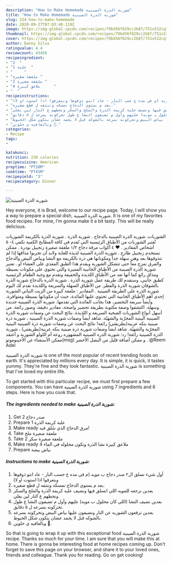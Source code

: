 ```yaml
---
description: "How to Make Homemade شوربة الذرة الصينية"
title: "How to Make Homemade شوربة الذرة الصينية"
slug: 224-how-to-make-homemade
date: 2020-09-27T07:03:40.119Z
image: https://img-global.cpcdn.com/recipes/79bd56f029cc2b8f/751x532cq70/الصورة-الرئيسية-لوصفةشوربة-الذرة-الصينية.jpg
thumbnail: https://img-global.cpcdn.com/recipes/79bd56f029cc2b8f/751x532cq70/الصورة-الرئيسية-لوصفةشوربة-الذرة-الصينية.jpg
cover: https://img-global.cpcdn.com/recipes/79bd56f029cc2b8f/751x532cq70/الصورة-الرئيسية-لوصفةشوربة-الذرة-الصينية.jpg
author: Danny Silva
ratingvalue: 4.4
reviewcount: 43456
recipeingredient:
- "2  "
- "1 علبة  "
- "     "
- "ملعقة صغيرة "
- "2 ملعقة صغيرة "
- "4 ملاعق كبيرة      "
- "  "
recipeinstructions:
- "أول شيء نسلق ال٢ صدر دجاج ب مويه (م في مده ع حسب النار - عاد انتو ذوقوها وبتعرفوا اذا استوت او لا)"
- "بعد م يستوي الدجاج نمسكه وننتفه ل قطع صغيره."
- "بعدين نرجعه للمويه اللي انسلق فيها ونضيف عليه كريمة الذرة والملح والسكر ونحطهم ع النار لين يغلي."
- "بعدين نضيف النشا (اللي كان محلول ب مويه) عليهم وأول م تضيفون النشا ع طول تحركونه بسرعه ل ٥ دقايق."
- "بعدين ترفعون الشوربه عن النار وتضيفون عليها بياض البيض وتحركونه بسرعه بالشوكه قبل لا يجمد عشان يتكون شكل الخيوط."
- "وبالعافيه ي حلوين 💛."
categories:
- Recipe
tags:
- 

katakunci:  
nutrition: 230 calories
recipecuisine: American
preptime: "PT10M"
cooktime: "PT45M"
recipeyield: "3"
recipecategory: Dinner

---
```



![شوربة الذرة الصينية](https://img-global.cpcdn.com/recipes/79bd56f029cc2b8f/751x532cq70/الصورة-الرئيسية-لوصفةشوربة-الذرة-الصينية.jpg)

Hey everyone, it is Brad, welcome to our recipe page. Today, I will show you a way to prepare a special dish, شوربة الذرة الصينية. It is one of my favorites food recipes. For mine, I'm gonna make it a bit tasty. This will be really delicious.

الشوربات. شوربة الذرة الصينية بالدجاج . شوربة الذرة . شوربة الذرة بالكريمة الشوربات تُعتبر الشوربات من الأطباق الرئيسية التي تُقدم في كافة المطابخ الكمية تكفي ٤- ٥ أشخاص المقادير . ♥ ٤ أكواب مرقة دجاج ١/٢ ملعقة صغيرة زنجبيل بودرة . ممكن نستخدم زنجبيل طازج . شوربة الذرة الصينية لذيذة للغاية ولابد أن تجربوا مذاقها إذا لم تتذوقوها بعد وهي سهلة جداً ومكوناتها هي ذرة بالكريمة مع النشا وبياض البيض والدجاج والمرق تمزج معاً حتى تتشكل الشوربة ويقدم هذا الطبق المغذي على العشاء أو . تعتبر شوربة الذرة الصينية من الأطباق الجانبية المميزة والتي تحتوي على مكونات بسيطة ومذاق رائع كما أنها تعد من الأطباق اللذيذة والخفيفة وتقدم مع وجبة الطعام الرئيسية كطبق جانبي، وسنقدم لك طريقة عمل شوربة الذرة . شوربة الذرة بالدجاج شوربة الذرة بالشوفان شوربة الذرة والفطر. من الأطباق السهلة والسريعة واللذيذة نقدم لك اليوم شوربة الذرة على الطريقة الصينية . المقادير : ملعقة كبيرة من الزيت النباتي الشوربة إحدى أهم الأطباق الجانبية التي تحتوي عليها المائدة، حيث أن مكوناتها بسيطة ومتوافرة، وأيضاً سريعة التحضير، هذا بجانب الفائدة التي تقدمها. شوربة الذرة الصينية جديدة وسهلة. اكتشفوا وصفة مكتوبة بطريقة تحضير واضحة، مقادير دقيقة، وصور رائعة. من أسهل أنواع الشوربات الصحية السريعة و اللذيذة. نتائج البحث عن وصفات شوربة الذرة الصينية البيتية المجرّبة والشهيّة. شاهد ايضاً وصفات شوربة الذرة الصينية ، شوربة ذرة صينية بنكه عربية(بطريقتي) رائعة! نتائج البحث عن وصفات شوربة ذرة الصينية البيتية المجرّبة والشهيّة. شاهد ايضاً وصفات شوربة ذرة صينية بنكه عربية(بطريقتي) ، شوربة الذرة الصينية رائعة! رد: شوربة الذره الصينية المشهوره روعة أم اللولو الشوربة و أعتقد ممكن الأستغناء عن الأجينوموتو(msg) و ممكن أضافة قليل من البصل الأخضر . @Reem Adel

شوربة الذرة الصينية is one of the most popular of recent trending foods on earth. It's appreciated by millions every day. It is simple, it is quick, it tastes yummy. They're fine and they look fantastic. شوربة الذرة الصينية is something that I've loved my entire life.


To get started with this particular recipe, we must first prepare a few components. You can have شوربة الذرة الصينية using 7 ingredients and 6 steps. Here is how you cook that.

<!--inarticleads1-->

##### The ingredients needed to make شوربة الذرة الصينية:

1. Get 2 صدر دجاج
1. Prepare 1 علبة كريمة الذرة
1. Make ready  مرق الدجاج الذي سُلق فيه!
1. Take ملعقة صغيرة ملح
1. Take 2 ملعقة صغيرة سكر
1. Make ready 4 ملاعق كبيرة نشا الذرة وتكون محلوله في الماء
1. Prepare  بياض بيضة




<!--inarticleads2-->

##### Instructions to make شوربة الذرة الصينية:

1. أول شيء نسلق ال٢ صدر دجاج ب مويه (م في مده ع حسب النار - عاد انتو ذوقوها وبتعرفوا اذا استوت او لا)
1. بعد م يستوي الدجاج نمسكه وننتفه ل قطع صغيره.
1. بعدين نرجعه للمويه اللي انسلق فيها ونضيف عليه كريمة الذرة والملح والسكر ونحطهم ع النار لين يغلي.
1. بعدين نضيف النشا (اللي كان محلول ب مويه) عليهم وأول م تضيفون النشا ع طول تحركونه بسرعه ل ٥ دقايق.
1. بعدين ترفعون الشوربه عن النار وتضيفون عليها بياض البيض وتحركونه بسرعه بالشوكه قبل لا يجمد عشان يتكون شكل الخيوط.
1. وبالعافيه ي حلوين 💛.




So that is going to wrap it up with this exceptional food شوربة الذرة الصينية recipe. Thanks so much for your time. I am sure that you will make this at home. There is gonna be interesting food at home recipes coming up. Don't forget to save this page on your browser, and share it to your loved ones, friends and colleague. Thank you for reading. Go on get cooking!
